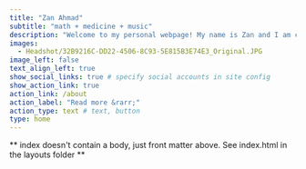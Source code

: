 ```yaml
---
title: "Zan Ahmad"
subtitle: "math + medicine + music"
description: "Welcome to my personal webpage! My name is Zan and I am currently a second year Applied Math PhD student at Johns Hopkins University. I work on research at the intersection of mathematics and medicine and biology, specifically focused on personalized cardiovascular modeling and simulation. I also enjoy composing guitar music in my free time."
images:
  - Headshot/32B9216C-DD22-4506-8C93-5E815B3E74E3_Original.JPG
image_left: false
text_align_left: true
show_social_links: true # specify social accounts in site config
show_action_link: true
action_link: /about
action_label: "Read more &rarr;"
action_type: text # text, button
type: home
---
```


** index doesn't contain a body, just front matter above.
See index.html in the layouts folder **
